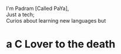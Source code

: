 I'm Padram [Called PaYa], <br>
Just a tech;<br>
Curios about learning new languages but <br>
# a C Lover to the death
